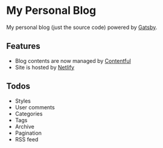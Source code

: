# My Personal Blog
My personal blog (just the source code) powered by [Gatsby](https://github.com/gatsbyjs/gatsby).

## Features
- Blog contents are now managed by [Contentful](https://www.contentful.com/)
- Site is hosted by [Netlify](https://www.netlify.com/)

## Todos
- Styles
- User comments
- Categories
- Tags
- Archive
- Pagination
- RSS feed
